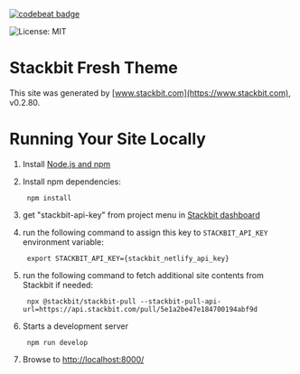 [![codebeat badge](https://codebeat.co/badges/75f9430c-aa10-4988-a6c3-9002d270cf2e)](https://codebeat.co/projects/github-com-edwinnduti-dev-to-static-site-master)

![License: MIT](https://img.shields.io/badge/Blog-Personal-blue.svg)

# Stackbit Fresh Theme

This site was generated by [www.stackbit.com](https://www.stackbit.com), v0.2.80.

# Running Your Site Locally

1. Install [Node.js and npm](https://nodejs.org/en/)

1. Install npm dependencies:

        npm install

1. get "stackbit-api-key" from project menu in [Stackbit dashboard](https://app.stackbit.com/dashboard)

1. run the following command to assign this key to `STACKBIT_API_KEY` environment variable:

        export STACKBIT_API_KEY={stackbit_netlify_api_key}

1. run the following command to fetch additional site contents from Stackbit if needed:

        npx @stackbit/stackbit-pull --stackbit-pull-api-url=https://api.stackbit.com/pull/5e1a2be47e184700194abf9d

1. Starts a development server

        npm run develop

1. Browse to [http://localhost:8000/](http://localhost:8000/)

